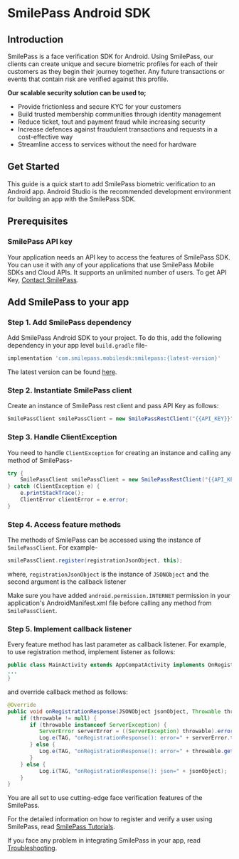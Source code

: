 # SmilePass Android SDK

## Introduction
SmilePass is a face verification SDK for Android.
Using SmilePass, our clients can create unique and secure biometric profiles for each of their customers as they begin their journey together. Any future transactions or events that contain risk are verified against this profile.

**Our scalable security solution can be used to;**
* Provide frictionless and secure KYC for your customers
* Build trusted membership communities through identity management
* Reduce ticket, tout and payment fraud while increasing security
* Increase defences against fraudulent transactions and requests in a cost-effective way
* Streamline access to services without the need for hardware


## Get Started

This guide is a quick start to add SmilePass biometric verification to an Android app. Android Studio is the recommended development environment for building an app with the SmilePass SDK.


## Prerequisites

### SmilePass API key
Your application needs an API key to access the features of SmilePass SDK. You can use it with any of your applications that use SmilePass Mobile SDKs and Cloud APIs. It supports an unlimited number of users.
To get API Key, [Contact SmilePass](https://smile-pass.com/contact).


## Add SmilePass to your app

### Step 1. Add SmilePass dependency
Add SmilePass Android SDK to your project. To do this, add the following dependency in your app level `build.gradle` file-
```gradle
implementation 'com.smilepass.mobilesdk:smilepass:{latest-version}'
```
The latest version can be found [here](https://github.com/SmilePass-ltd/SmilePass-SDK-Android/releases).

### Step 2. Instantiate SmilePass client
Create an instance of SmilePass rest client and pass API Key as follows:
```java
SmilePassClient smilePassClient = new SmilePassRestClient("{{API_KEY}}");
```

### Step 3. Handle ClientException
You need to handle `ClientException` for creating an instance and calling any method of SmilePass-
```java
try {
    SmilePassClient smilePassClient = new SmilePassRestClient("{{API_KEY}}");
} catch (ClientException e) {
    e.printStackTrace();
    ClientError clientError = e.error;
}
```

### Step 4. Access feature methods
The methods of SmilePass can be accessed using the instance of `SmilePassClient`. For example-
```java
smilePassClient.register(registrationJsonObject, this);
```
where,
`registrationJsonObject` is the instance of `JSONObject` and the second argument is the callback listener

Make sure you have added `android.permission.INTERNET` permission in your application's AndroidManifest.xml file before calling any method from `SmilePassClient`.


### Step 5. Implement callback listener
Every feature method has last parameter as callback listener. For example, to use registration method, implement 
listener as follows:
```java
public class MainActivity extends AppCompatActivity implements OnRegistrationResponseListener {
...
}
```

and override callback method as follows:
```java
@Override
public void onRegistrationResponse(JSONObject jsonObject, Throwable throwable) {
    if (throwable != null) {
       if (throwable instanceof ServerException) {
          ServerError serverError = ((ServerException) throwable).error;
          Log.e(TAG, "onRegistrationResponse(): error=" + serverError.toString());
       } else {
          Log.e(TAG, "onRegistrationResponse(): error=" + throwable.getMessage());
       }
    } else {
          Log.i(TAG, "onRegistrationResponse(): json=" + jsonObject);
    }
}
```


You are all set to use cutting-edge face verification features of the SmilePass. 

For the detailed information on how to register and verify a user using SmilePass, read [SmilePass Tutorials](https://github.com/SmilePass-ltd/SmilePass-SDK-Android/wiki/SmilePass-Tutorials).

If you face any problem in integrating SmilePass in your app, read [Troubleshooting](https://github.com/SmilePass-ltd/SmilePass-SDK-Android/wiki/Troubleshooting).
